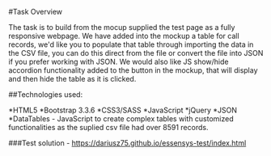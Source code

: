 #Task Overview

The task is to build from the mocup supplied the test page as a fully responsive webpage. We have added into the mockup a table for call records, we'd like you to populate that table through importing the data in the CSV file, you can do this direct from the file or convert the file into JSON if you prefer working with JSON. We would also like JS show/hide accordion functionality added to the button in the mockup, that will display and then hide the table as it is clicked.

##Technologies used:

*HTML5
*Bootstrap 3.3.6
*CSS3/SASS
*JavaScript
*jQuery
*JSON
*DataTables - JavaScript to create complex tables with customized functionalities as the suplied csv file had over 8591 records. 


###Test solution - https://dariusz75.github.io/essensys-test/index.html